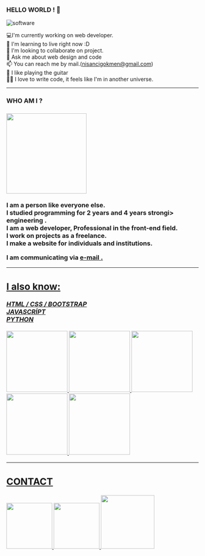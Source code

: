 ### HELLO WORLD ! 👋 

![software](https://media.giphy.com/media/L8K62iTDkzGX6/giphy.gif)  <br>
 
💻I'm currently working on web developer. <br>
🌱  I'm learning to live right now :D  <br>
👯  I'm looking to collaborate on project. <br>
💬  Ask me about web design and code <br>
📫  You can reach me by mail.(nisancigokmen@gmail.com) <br>
🎸  I like playing the guitar <br>
🧑‍💻  I love to write code, it feels like I'm in another universe.

<hr>

<h3> WHO AM I ? <h3>
<img src="https://scontent.fist7-2.fna.fbcdn.net/v/t39.30808-6/241332258_871706913766064_4132464765865439984_n.jpg?_nc_cat=102&ccb=1-5&_nc_sid=09cbfe&_nc_ohc=9aTFAne8KqQAX9WeB2o&_nc_ht=scontent.fist7-2.fna&oh=9468a0bc6bdbd5e38cf516e2f7c15a92&oe=615B8B07" width="210px" >
   <br><br>
 I am a person like everyone else. <br>
 I studied <strong> programming </strong> for 2 years and 4 years strongi> engineering </strong>.   <br>
 I am a web developer, Professional in the <strong> front-end field. </strong> <br>
 I work on projects as a <strong>  freelance.  </strong>  <br>
 I  <strong> make a website </strong> for individuals and institutions.    <br>
 
 
 
 I am communicating via   <a href="https://www.gmail.com"  > e-mail .  <br>
 
 
 
 

 

<hr>

<h2> I also know: </h2>
<b> <i> HTML / CSS / BOOTSTRAP </i> </b>  <br> 
<b> <i> JAVASCRİPT  </i> </b>  <br>
<b> <i> PYTHON   </i> </b> <br><br>

 <div>
 <img src="https://media0.giphy.com/media/XAxylRMCdpbEWUAvr8/giphy.gif?cid=790b76110ef46d4b303f11a59ea380d042ec4b1a04aa3c15&rid=giphy.gif&ct=s" width="160px">
<img src="https://media0.giphy.com/media/fsEaZldNC8A1PJ3mwp/giphy.gif?cid=ecf05e47y1ug986lo0gf70z5tzqmh1bcboikozwb09rtth3f&rid=giphy.gif&ct=s" width="160px">
 <img src="https://media4.giphy.com/media/ln7z2eWriiQAllfVcn/giphy_s.gif?cid=ecf05e47zbtgsdddzewgci0vvirxpot5jigeqx7e1th68hjc&rid=giphy_s.gif&ct=s" width="160px">
 <img src="https://media1.giphy.com/media/Sr8xDpMwVKOHUWDVRD/giphy_s.gif?cid=ecf05e47jx3o9ym7zlfe885jhdyvzypfat53nhwzrwm07g4n&rid=giphy_s.gif&ct=s" width="160px">
 <img src="https://media4.giphy.com/media/LMt9638dO8dftAjtco/giphy.gif?cid=ecf05e47n4be0o2873vg4fabqvhy4848eob7e0au1y0ghwnk&rid=giphy.gif&ct=s" width="160px">

 </div>
 
 <hr>
<div>
 <h2> CONTACT </h2>
 <a href= "https://github.com/luminous1Code">  <img src="https://media2.giphy.com/media/CwTvSiWflgCGKgz5eb/giphy.gif?cid=ecf05e47xf1g3jfwzonx602mec3y3q5jkqng8b7teshd8ulg&rid=giphy.gif&ct=s" width="120px">
  <a href= "https://stackoverflow.com/users/16140842/g%c3%b6kmen-ni%c5%9fanc%c4%b1">  <img src="https://upload.wikimedia.org/wikipedia/commons/thumb/e/ef/Stack_Overflow_icon.svg/1024px-Stack_Overflow_icon.svg.png" width="120px">
  <a href= "https://www.linkedin.com/in/g%C3%B6kmen-ni%C5%9Fanc%C4%B1-4144b721b/">  <img src="https://i.ya-webdesign.com/images/linkedin-logo-png-for-gmail-3.png" width="140px">

 </div>

 
